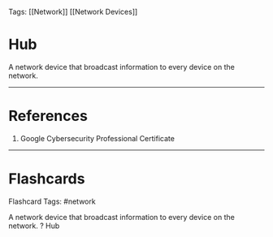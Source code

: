 Tags: [[Network]] [[Network Devices]]
# Hub

A network device that broadcast information to every device on the network.

---
# References

1. Google Cybersecurity Professional Certificate

---
# Flashcards

Flashcard Tags: #network 

A network device that broadcast information to every device on the network.
?
Hub